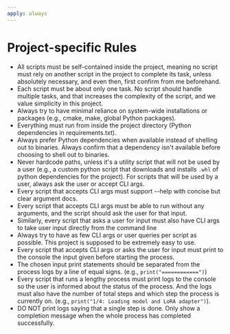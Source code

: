 ```yaml
---
apply: always
---
```


# Project-specific Rules
- All scripts must be self-contained inside the project, meaning no script must rely on another script in the project to complete its task, unless absolutely necessary, and even then, first confirm from me beforehand.
- Each script must be about only one task. No script should handle multiple tasks, and that increases the complexity of the script, and we value simplicity in this project.
- Always try to have minimal reliance on system-wide installations or packages (e.g., cmake, make, global Python packages). 
- Everything must run from inside the project directory (Python dependencies in requirements.txt).
- Always prefer Python dependencies when available instead of shelling out to binaries. Always confirm that a dependency isn't available before choosing to shell out to binaries.
- Never hardcode paths, unless it's a utility script that will not be used by a user (e.g., a custom python script that downloads and installs `.whl` of python dependencies for the project). For scripts that will be used by a user, always ask the user or accept CLI args.
- Every script that accepts CLI args must support --help with concise but clear argument docs.
- Every script that accepts CLI args must be able to run without any arguments, and the script should ask the user for that input.
- Similarly, every script that asks a user for input must also have CLI args to take user input directly from the command line
- Always try to have as few CLI args or user queries per script as possible. This project is supposed to be extremely easy to use.
- Every script that accepts CLI args or asks the user for input must print to the console the input given before starting the process. 
- The chosen input print statements should be separated from the process logs by a line of equal signs. (e.g., `print("============")`)
- Every script that runs a lengthy process must print logs to the console so the user is informed about the status of the process. And the logs must also have the number of total steps and which step the process is currently on. (e.g., `print("1/4: Loading model and LoRA adapter")`).
- DO NOT print logs saying that a single step is done. Only show a completion message when the whole process has completed successfully.